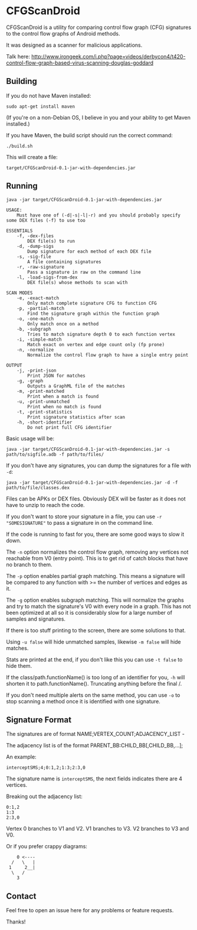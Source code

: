 # CFGScanDroid #
CFGScanDroid is a utility for comparing control flow graph (CFG) signatures to the control flow graphs of Android methods.

It was designed as a scanner for malicious applications. 

Talk here: http://www.irongeek.com/i.php?page=videos/derbycon4/t420-control-flow-graph-based-virus-scanning-douglas-goddard

## Building ##

If you do not have Maven installed:

`sudo apt-get install maven`

(If you're on a non-Debian OS, I believe in you and your ability to get Maven installed.)

If you have Maven, the build script should run the correct command:

`./build.sh`

This will create a file:

`target/CFGScanDroid-0.1-jar-with-dependencies.jar`

## Running ##

`java -jar target/CFGScanDroid-0.1-jar-with-dependencies.jar`

	USAGE:
		Must have one of (-d|-s|-l|-r) and you should probably specify some DEX files (-f) to use too

	ESSENTIALS
		-f, -dex-files
			DEX file(s) to run
		-d, -dump-sigs
			Dump signature for each method of each DEX file
		-s, -sig-file
			A file containing signatures
		-r, -raw-signature
			Pass a signature in raw on the command line
		-l, -load-sigs-from-dex
			DEX file(s) whose methods to scan with

	SCAN MODES
		-e, -exact-match
			Only match complete signature CFG to function CFG
		-p, -partial-match
			Find the signature graph within the function graph
		-o, -one-match
			Only match once on a method
		-b, -subgraph
			Tries to match signature depth 0 to each function vertex
		-i, -simple-match
			Match exact on vertex and edge count only (fp prone)
		-n, -normalize
			Normalize the control flow graph to have a single entry point

	OUTPUT
		-j, -print-json
			Print JSON for matches
		-g, -graph
			Outputs a GraphML file of the matches
		-m, -print-matched
			Print when a match is found
		-u, -print-unmatched
			Print when no match is found
		-t, -print-statistics
			Print signature statistics after scan
		-h, -short-identifier
			Do not print full CFG identifier

Basic usage will be:

`java -jar target/CFGScanDroid-0.1-jar-with-dependencies.jar -s path/to/sigfile.adb -f path/to/files/`

If you don't have any signatures, you can dump the signatures for a file with `-d`:

`java -jar target/CFGScanDroid-0.1-jar-with-dependencies.jar -d -f path/to/file/classes.dex`

Files can be APKs or DEX files. Obviously DEX will be faster as it does not have to unzip to reach the code.

If you don't want to store your signature in a file, you can use `-r "SOMESIGNATURE"` to pass a signature in on the command line.

If the code is running to fast for you, there are some good ways to slow it down.

The `-n` option normalizes the control flow graph, removing any vertices not reachable from V0 (entry point). This is to get rid of catch blocks that have no branch to them.

The `-p` option enables partial graph matching. This means a signature will be compared to any function with >= the number of vertices and edges as it.

The `-g` option enables subgraph matching. This will normalize the graphs and try to match the signature's V0 with every node in a graph. This has not been optimized at all so it is considerably slow for a large number of samples and signatures.

If there is too stuff printing to the screen, there are some solutions to that.

Using `-u false` will hide unmatched samples, likewise `-m false` will hide matches.

Stats are printed at the end, if you don't like this you can use `-t false` to hide them.

If the class/path.functionName() is too long of an identifier for you, `-h` will shorten it to path.functionName(). Truncating anything before the final /.

If you don't need multiple alerts on the same method, you can use `-o` to stop scanning a method once it is identified with one signature.

## Signature Format ##

The signatures are of format NAME;VERTEX_COUNT;ADJACENCY_LIST -

The adjacency list is of the format PARENT_BB:CHILD_BB[,CHILD_BB,...];

An example:

`interceptSMS;4;0:1,2;1:3;2:3,0`

The signature name is `interceptSMS`, the next fields indicates there are 4 vertices.

Breaking out the adjacency list:

    0:1,2
    1:3
    2:3,0

Vertex 0 branches to V1 and V2. V1 branches to V3. V2 branches to V3 and V0.

Or if you prefer crappy diagrams:

        0 <----
      /   \   |
     1     2__|
      \   /
        3

## Contact ##

Feel free to open an issue here for any problems or feature requests.

Thanks!
